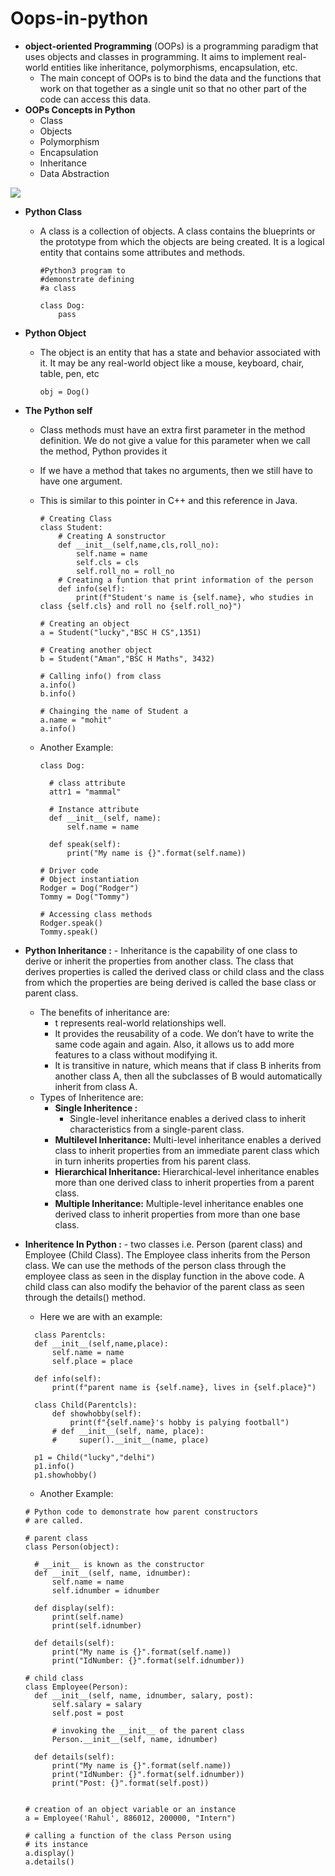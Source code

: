 # Oops-in-python
* **object-oriented Programming** (OOPs) is a programming paradigm that uses objects and classes in programming. It aims to implement real-world entities like inheritance, polymorphisms, encapsulation, etc.
    - The main concept of OOPs is to bind the data and the functions that work on that together as a single unit so that no other part of the code can access this data.
*  **OOPs Concepts in Python**
   - Class
   - Objects
   - Polymorphism
   - Encapsulation
   - Inheritance
   - Data Abstraction

![](https://media.geeksforgeeks.org/wp-content/uploads/20230818181616/Types-of-OOPS-2.gif)
* **Python Class**
    - A class is a collection of objects. A class contains the blueprints or the prototype from which the objects are being created. It is a logical entity that contains some attributes and methods.

      ```
      #Python3 program to
      #demonstrate defining
      #a class
 
      class Dog:
          pass
      ```
* **Python Object**
    - The object is an entity that has a state and behavior associated with it. It may be any real-world object like a mouse, keyboard, chair, table, pen, etc

      ```
      obj = Dog()
      ```
* **The Python self**
    - Class methods must have an extra first parameter in the method definition. We do not give a value for this parameter when we call the method, Python provides it
    - If we have a method that takes no arguments, then we still have to have one argument.
    - This is similar to this pointer in C++ and this reference in Java.

      ```
      # Creating Class
      class Student:
          # Creating A sonstructor
          def __init__(self,name,cls,roll_no):
              self.name = name
              self.cls = cls
              self.roll_no = roll_no
          # Creating a funtion that print information of the person
          def info(self):
              print(f"Student's name is {self.name}, who studies in class {self.cls} and roll no {self.roll_no}")
      
      # Creating an object
      a = Student("lucky","BSC H CS",1351)
      
      # Creating another object
      b = Student("Aman","BSC H Maths", 3432)
      
      # Calling info() from class
      a.info()
      b.info()
      
      # Chainging the name of Student a
      a.name = "mohit"
      a.info()

      ```
    - Another Example:

      ```
      class Dog:

    	# class attribute
    	attr1 = "mammal"
    
    	# Instance attribute
    	def __init__(self, name):
    		self.name = name
    		
    	def speak(self):
    		print("My name is {}".format(self.name))
    
      # Driver code
      # Object instantiation
      Rodger = Dog("Rodger")
      Tommy = Dog("Tommy")
      
      # Accessing class methods
      Rodger.speak()
      Tommy.speak()

      ```
      
* **Python Inheritance :** - Inheritance is the capability of one class to derive or inherit the properties from another class. The class that derives properties is called the derived class or child class and the class from which the properties are being derived is called the base class or parent class.
  - The benefits of inheritance are:
      - t represents real-world relationships well.
      - It provides the reusability of a code. We don’t have to write the same code again and again. Also, it allows us to add more features to a class without modifying it.
      - It is transitive in nature, which means that if class B inherits from another class A, then all the subclasses of B would automatically inherit from class A.
  - Types of Inheritence are:
      - **Single Inheritence :**
          - Single-level inheritance enables a derived class to inherit characteristics from a single-parent class.
    - **Multilevel Inheritance:** Multi-level inheritance enables a derived class to inherit properties from an immediate parent class which in turn inherits properties from his parent class. 
    - **Hierarchical Inheritance:** Hierarchical-level inheritance enables more than one derived class to inherit properties from a parent class.
    - **Multiple Inheritance:** Multiple-level inheritance enables one derived class to inherit properties from more than one base class.

* **Inheritence In Python :** - two classes i.e. Person (parent class) and Employee (Child Class). The Employee class inherits from the Person class. We can use the methods of the person class through the employee class as seen in the display function in the above code. A child class can also modify the behavior of the parent class as seen through the details() method.
    - Here we are with an example:
  ```
    class Parentcls:
    def __init__(self,name,place):
        self.name = name
        self.place = place
        
    def info(self):
        print(f"parent name is {self.name}, lives in {self.place}")
    
    class Child(Parentcls):
        def showhobby(self):
            print(f"{self.name}'s hobby is palying football")
        # def __init__(self, name, place):
        #     super().__init__(name, place)
        
    p1 = Child("lucky","delhi")
    p1.info()
    p1.showhobby()
  ```

    - Another Example: 
  ```
  # Python code to demonstrate how parent constructors
  # are called.
  
  # parent class
  class Person(object):
  
  	# __init__ is known as the constructor
  	def __init__(self, name, idnumber):
  		self.name = name
  		self.idnumber = idnumber
  
  	def display(self):
  		print(self.name)
  		print(self.idnumber)
  		
  	def details(self):
  		print("My name is {}".format(self.name))
  		print("IdNumber: {}".format(self.idnumber))
  	
  # child class
  class Employee(Person):
  	def __init__(self, name, idnumber, salary, post):
  		self.salary = salary
  		self.post = post
  
  		# invoking the __init__ of the parent class
  		Person.__init__(self, name, idnumber)
  		
  	def details(self):
  		print("My name is {}".format(self.name))
  		print("IdNumber: {}".format(self.idnumber))
  		print("Post: {}".format(self.post))
  
  
  # creation of an object variable or an instance
  a = Employee('Rahul', 886012, 200000, "Intern")
  
  # calling a function of the class Person using
  # its instance
  a.display()
  a.details()
```
